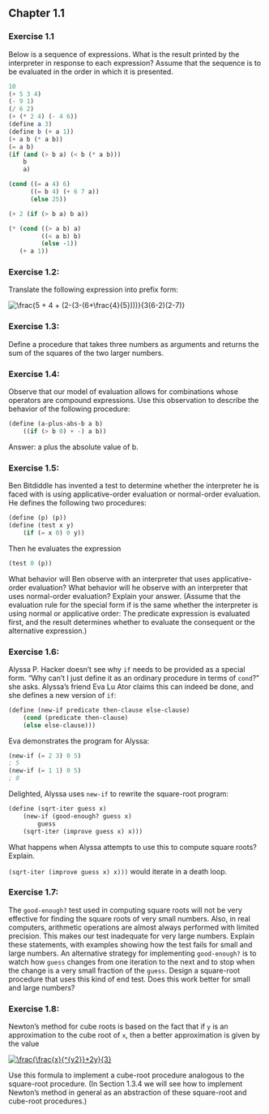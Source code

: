 ## Chapter 1.1

### Exercise 1.1

Below is a sequence of expressions. What is the result printed by the interpreter in response to each expression? Assume that the sequence is to be evaluated in the order in which it is presented.

```scheme
10
(+ 5 3 4)
(- 9 1)
(/ 6 2)
(+ (* 2 4) (- 4 6))
(define a 3)
(define b (+ a 1))
(+ a b (* a b))
(= a b)
(if (and (> b a) (< b (* a b)))
    b
    a)

(cond ((= a 4) 6)
      ((= b 4) (+ 6 7 a))
      (else 25))

(+ 2 (if (> b a) b a))

(* (cond ((> a b) a)
         ((< a b) b)
         (else -1))
   (+ a 1))
```

### Exercise 1.2:

Translate the following expression into prefix form:

<img src="https://latex.codecogs.com/svg.image?\frac{5&space;&plus;&space;4&space;&plus;&space;(2-(3-(6&plus;\frac{4}{5})))}{3(6-2)(2-7)}" title="\frac{5 + 4 + (2-(3-(6+\frac{4}{5})))}{3(6-2)(2-7)}" />

### Exercise 1.3:

Define a procedure that takes three numbers as arguments and returns the sum of the squares of the two larger numbers.

### Exercise 1.4:

Observe that our model of evaluation allows for combinations whose operators are compound expressions. Use this observation to describe the behavior of the following procedure:

```scheme
(define (a-plus-abs-b a b)
    ((if (> b 0) + -) a b))
```

Answer: a plus the absolute value of b.

### Exercise 1.5:

Ben Bitdiddle has invented a test to determine whether the interpreter he is faced with is using applicative-order evaluation or normal-order evaluation. He defines the following two procedures:

```scheme
(define (p) (p))
(define (test x y)
    (if (= x 0) 0 y))
```

Then he evaluates the expression

```scheme
(test 0 (p))
```

What behavior will Ben observe with an interpreter that uses applicative-order evaluation? What behavior will he observe with an interpreter that uses normal-order evaluation? Explain your answer. (Assume that the evaluation rule for the special form if is the same whether the interpreter is using normal or applicative order: The predicate expression is evaluated first, and the result determines whether to evaluate the consequent or the alternative expression.)

### Exercise 1.6:

Alyssa P. Hacker doesn’t see why `if` needs to be provided as a special form. “Why can’t I just define it as an ordinary procedure in terms of `cond`?” she asks. Alyssa’s friend Eva Lu Ator claims this can indeed be done, and she defines a new version of `if`:

```scheme
(define (new-if predicate then-clause else-clause)
    (cond (predicate then-clause)
    (else else-clause)))
```

Eva demonstrates the program for Alyssa:

```scheme
(new-if (= 2 3) 0 5)
; 5
(new-if (= 1 1) 0 5)
; 0
```

Delighted, Alyssa uses `new-if` to rewrite the square-root program:

```scheme
(define (sqrt-iter guess x)
    (new-if (good-enough? guess x)
        guess
    (sqrt-iter (improve guess x) x)))
```

What happens when Alyssa attempts to use this to compute square roots? Explain.

`(sqrt-iter (improve guess x) x)))` would iterate in a death loop.

### Exercise 1.7:

The `good-enough?` test used in computing square roots will not be very effective for finding the square roots of very small numbers. Also, in real computers, arithmetic operations are almost always performed with limited precision. This makes our test inadequate for very large numbers. Explain these statements, with examples showing how the test fails for small and large numbers. An alternative strategy for implementing `good-enough?` is to watch how `guess` changes from one iteration to the next and to stop when the change is a very small fraction of the `guess`. Design a square-root procedure that uses this kind of end test. Does this work better for small and large numbers?

### Exercise 1.8:

Newton’s method for cube roots is based on the fact that if `y` is an approximation to the cube root of `x`, then a better approximation is given by the value

<a href="https://www.codecogs.com/eqnedit.php?latex=\frac{\frac{x}{^{y2}}&plus;2y}{3}" target="_blank"><img src="https://latex.codecogs.com/gif.latex?\frac{\frac{x}{^{y2}}&plus;2y}{3}" title="\frac{\frac{x}{^{y2}}+2y}{3}" /></a>

Use this formula to implement a cube-root procedure analogous to the square-root procedure. (In Section 1.3.4 we will see how to implement Newton’s method in general as an abstraction of these square-root and cube-root procedures.)
